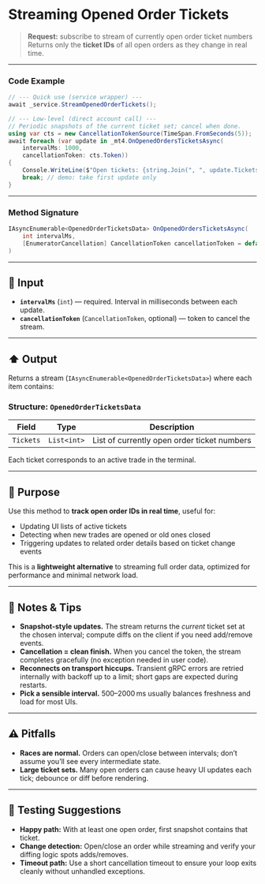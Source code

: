 # Streaming Opened Order Tickets

> **Request:** subscribe to stream of currently open order ticket numbers
> Returns only the **ticket IDs** of all open orders as they change in real time.

---

### Code Example

```csharp
// --- Quick use (service wrapper) ---
await _service.StreamOpenedOrderTickets();

// --- Low-level (direct account call) ---
// Periodic snapshots of the current ticket set; cancel when done.
using var cts = new CancellationTokenSource(TimeSpan.FromSeconds(5));
await foreach (var update in _mt4.OnOpenedOrdersTicketsAsync(
    intervalMs: 1000,
    cancellationToken: cts.Token))
{
    Console.WriteLine($"Open tickets: {string.Join(", ", update.Tickets)}");
    break; // demo: take first update only
}
```

---

### Method Signature

```csharp
IAsyncEnumerable<OpenedOrderTicketsData> OnOpenedOrdersTicketsAsync(
    int intervalMs,
    [EnumeratorCancellation] CancellationToken cancellationToken = default
)
```

---

## 🔽 Input

* **`intervalMs`** (`int`) — required. Interval in milliseconds between each update.
* **`cancellationToken`** (`CancellationToken`, optional) — token to cancel the stream.

---

## ⬆️ Output

Returns a stream (`IAsyncEnumerable<OpenedOrderTicketsData>`) where each item contains:

### Structure: `OpenedOrderTicketsData`

| Field     | Type        | Description                                 |
| --------- | ----------- | ------------------------------------------- |
| `Tickets` | `List<int>` | List of currently open order ticket numbers |

Each ticket corresponds to an active trade in the terminal.

---

## 🎯 Purpose

Use this method to **track open order IDs in real time**, useful for:

* Updating UI lists of active tickets
* Detecting when new trades are opened or old ones closed
* Triggering updates to related order details based on ticket change events

This is a **lightweight alternative** to streaming full order data, optimized for performance and minimal network load.

---

## 🧩 Notes & Tips

* **Snapshot-style updates.** The stream returns the *current* ticket set at the chosen interval; compute diffs on the client if you need add/remove events.
* **Cancellation = clean finish.** When you cancel the token, the stream completes gracefully (no exception needed in user code).
* **Reconnects on transport hiccups.** Transient gRPC errors are retried internally with backoff up to a limit; short gaps are expected during restarts.
* **Pick a sensible interval.** 500–2000 ms usually balances freshness and load for most UIs.

---

## ⚠️ Pitfalls

* **Races are normal.** Orders can open/close between intervals; don’t assume you’ll see every intermediate state.
* **Large ticket sets.** Many open orders can cause heavy UI updates each tick; debounce or diff before rendering.

---

## 🧪 Testing Suggestions

* **Happy path:** With at least one open order, first snapshot contains that ticket.
* **Change detection:** Open/close an order while streaming and verify your diffing logic spots adds/removes.
* **Timeout path:** Use a short cancellation timeout to ensure your loop exits cleanly without unhandled exceptions.

